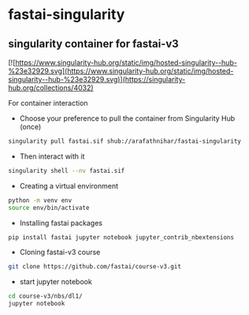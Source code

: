 # fastai-singularity
## singularity container for fastai-v3

[![https://www.singularity-hub.org/static/img/hosted-singularity--hub-%23e32929.svg](https://www.singularity-hub.org/static/img/hosted-singularity--hub-%23e32929.svg)](https://singularity-hub.org/collections/4032)

For container interaction

- Choose your preference to pull the container from Singularity Hub (once)
```sh
singularity pull fastai.sif shub://arafathnihar/fastai-singularity
```

- Then interact with it
```sh
singularity shell --nv fastai.sif
```
- Creating a virtual environment
```sh
python -m venv env
source env/bin/activate
```
- Installing fastai packages
```sh
pip install fastai jupyter notebook jupyter_contrib_nbextensions
```
- Cloning fastai-v3 course
```sh
git clone https://github.com/fastai/course-v3.git
```
- start jupyter notebook
```sh
cd course-v3/nbs/dl1/
jupyter notebook
```

